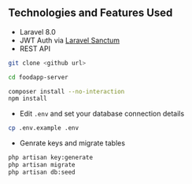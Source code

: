 ## Technologies and Features Used
-   Laravel 8.0
-   JWT Auth via [Laravel Sanctum](https://laravel.com/docs/master/sanctum)
-   REST API

```bash
git clone <github url>

cd foodapp-server

composer install --no-interaction
npm install
```

-   Edit `.env` and set your database connection details

```bash
cp .env.example .env
```

-   Genrate keys and migrate tables

```bash
php artisan key:generate
php artisan migrate
php artisan db:seed
```
